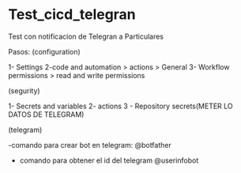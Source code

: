 # Test_cicd_telegran
Test con notificacion de Telegran a Particulares

Pasos:
(configuration) 

1- Settings 
2-code and automation > actions > General
3- Workflow permissions > read and write permissions 

(segurity)

1- Secrets and variables
2- actions
3 - Repository secrets(METER LO DATOS DE TELEGRAM)

(telegram)

-comando para crear bot en telegram: @botfather
- comando para obtener el id del telegram @userinfobot
